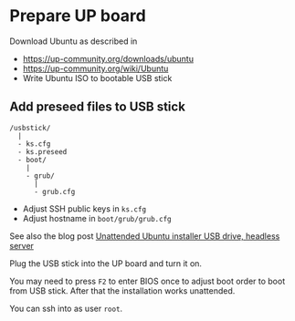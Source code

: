 # Prepare UP board

Download Ubuntu as described in
- https://up-community.org/downloads/ubuntu
- https://up-community.org/wiki/Ubuntu
- Write Ubuntu ISO to bootable USB stick

## Add preseed files to USB stick

```
/usbstick/
  |
  - ks.cfg
  - ks.preseed
  - boot/
    |
    - grub/
      |
      - grub.cfg
```

- Adjust SSH public keys in `ks.cfg`
- Adjust hostname in `boot/grub/grub.cfg`

See also the blog post [Unattended Ubuntu installer USB drive, headless server](http://blog.p4i1.com/2014/09/unattended-ubuntu-installer-usb-drive.html)

Plug the USB stick into the UP board and turn it on.

You may need to press `F2` to enter BIOS once to adjust boot order to boot from USB stick. After that the installation works unattended.

You can ssh into as user `root`.
